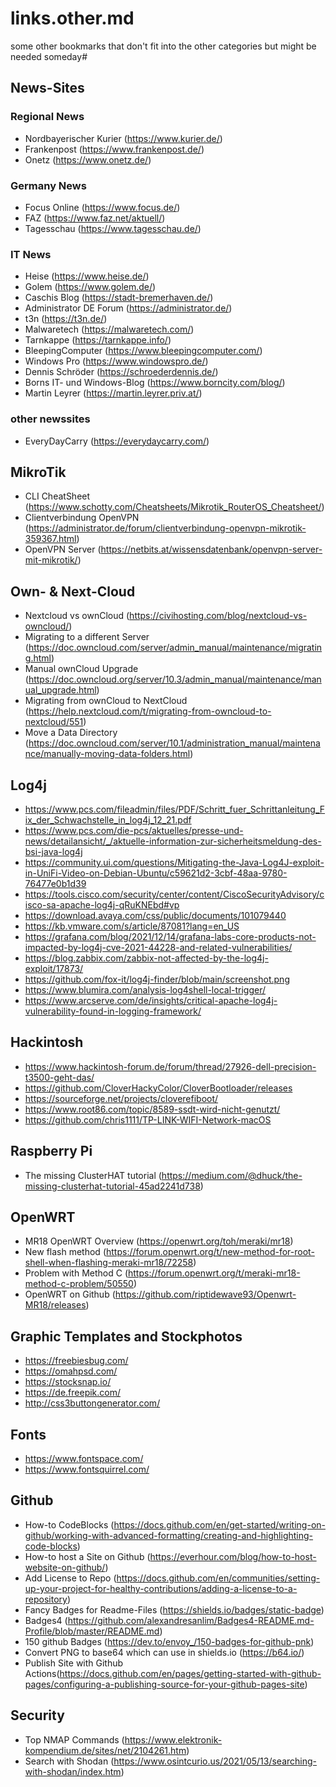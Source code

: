 # links.other.md
some other bookmarks that don't fit into the other categories but might be needed someday#

## News-Sites
### Regional News
 - Nordbayerischer Kurier (https://www.kurier.de/)
 - Frankenpost (https://www.frankenpost.de/)
 - Onetz (https://www.onetz.de/)

### Germany News
 - Focus Online (https://www.focus.de/)
 - FAZ (https://www.faz.net/aktuell/)
 - Tagesschau (https://www.tagesschau.de/)

### IT News
 - Heise (https://www.heise.de/)
 - Golem (https://www.golem.de/)
 - Caschis Blog (https://stadt-bremerhaven.de/)
 - Administrator DE Forum (https://administrator.de/)
 - t3n (https://t3n.de/)
 - Malwaretech (https://malwaretech.com/)
 - Tarnkappe (https://tarnkappe.info/)
 - BleepingComputer (https://www.bleepingcomputer.com/)
 - Windows Pro (https://www.windowspro.de/)
 - Dennis Schröder (https://schroederdennis.de/)
 - Borns IT- und Windows-Blog (https://www.borncity.com/blog/)
 - Martin Leyrer (https://martin.leyrer.priv.at/)

### other newssites
 - EveryDayCarry (https://everydaycarry.com/)

## MikroTik
 - CLI CheatSheet (https://www.schotty.com/Cheatsheets/Mikrotik_RouterOS_Cheatsheet/)
 - Clientverbindung OpenVPN (https://administrator.de/forum/clientverbindung-openvpn-mikrotik-359367.html)
 - OpenVPN Server (https://netbits.at/wissensdatenbank/openvpn-server-mit-mikrotik/)

## Own- & Next-Cloud
 - Nextcloud vs ownCloud (https://civihosting.com/blog/nextcloud-vs-owncloud/)
 - Migrating to a different Server (https://doc.owncloud.com/server/admin_manual/maintenance/migrating.html)
 - Manual ownCloud Upgrade (https://doc.owncloud.org/server/10.3/admin_manual/maintenance/manual_upgrade.html)
 - Migrating from ownCloud to NextCloud (https://help.nextcloud.com/t/migrating-from-owncloud-to-nextcloud/551)
 - Move a Data Directory (https://doc.owncloud.com/server/10.1/administration_manual/maintenance/manually-moving-data-folders.html)

## Log4j 
 - https://www.pcs.com/fileadmin/files/PDF/Schritt_fuer_Schrittanleitung_Fix_der_Schwachstelle_in_log4j_12_21.pdf
 - https://www.pcs.com/die-pcs/aktuelles/presse-und-news/detailansicht/_/aktuelle-information-zur-sicherheitsmeldung-des-bsi-java-log4j
 - https://community.ui.com/questions/Mitigating-the-Java-Log4J-exploit-in-UniFi-Video-on-Debian-Ubuntu/c59621d2-3cbf-48aa-9780-76477e0b1d39
 - https://tools.cisco.com/security/center/content/CiscoSecurityAdvisory/cisco-sa-apache-log4j-qRuKNEbd#vp
 - https://download.avaya.com/css/public/documents/101079440
 - https://kb.vmware.com/s/article/87081?lang=en_US
 - https://grafana.com/blog/2021/12/14/grafana-labs-core-products-not-impacted-by-log4j-cve-2021-44228-and-related-vulnerabilities/
 - https://blog.zabbix.com/zabbix-not-affected-by-the-log4j-exploit/17873/
 - https://github.com/fox-it/log4j-finder/blob/main/screenshot.png
 - https://www.blumira.com/analysis-log4shell-local-trigger/
 - https://www.arcserve.com/de/insights/critical-apache-log4j-vulnerability-found-in-logging-framework/

## Hackintosh 
 - https://www.hackintosh-forum.de/forum/thread/27926-dell-precision-t3500-geht-das/
 - https://github.com/CloverHackyColor/CloverBootloader/releases
 - https://sourceforge.net/projects/cloverefiboot/
 - https://www.root86.com/topic/8589-ssdt-wird-nicht-genutzt/
 - https://github.com/chris1111/TP-LINK-WIFI-Network-macOS

## Raspberry Pi 
 - The missing ClusterHAT tutorial (https://medium.com/@dhuck/the-missing-clusterhat-tutorial-45ad2241d738)

## OpenWRT
 - MR18 OpenWRT Overview (https://openwrt.org/toh/meraki/mr18)
 - New flash method (https://forum.openwrt.org/t/new-method-for-root-shell-when-flashing-meraki-mr18/72258)
 - Problem with Method C (https://forum.openwrt.org/t/meraki-mr18-method-c-problem/50550)
 - OpenWRT on Github (https://github.com/riptidewave93/Openwrt-MR18/releases)

## Graphic Templates and Stockphotos
 - https://freebiesbug.com/
 - https://omahpsd.com/
 - https://stocksnap.io/
 - https://de.freepik.com/
 - http://css3buttongenerator.com/

## Fonts
 - https://www.fontspace.com/
 - https://www.fontsquirrel.com/

## Github 
 - How-to CodeBlocks (https://docs.github.com/en/get-started/writing-on-github/working-with-advanced-formatting/creating-and-highlighting-code-blocks)
 - How-to host a Site on Github (https://everhour.com/blog/how-to-host-website-on-github/)
 - Add License to Repo (https://docs.github.com/en/communities/setting-up-your-project-for-healthy-contributions/adding-a-license-to-a-repository)
 - Fancy Badges for Readme-Files (https://shields.io/badges/static-badge)
 - Badges4 (https://github.com/alexandresanlim/Badges4-README.md-Profile/blob/master/README.md)
 - 150 github Badges (https://dev.to/envoy_/150-badges-for-github-pnk)
 - Convert PNG to base64 which can use in shields.io (https://b64.io/)
 - Publish Site with Github Actions(https://docs.github.com/en/pages/getting-started-with-github-pages/configuring-a-publishing-source-for-your-github-pages-site)

## Security
 - Top NMAP Commands (https://www.elektronik-kompendium.de/sites/net/2104261.htm)
 - Search with Shodan (https://www.osintcurio.us/2021/05/13/searching-with-shodan/index.htm)